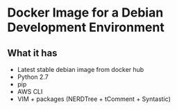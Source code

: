 # Docker Image for a Debian Development Environment
## What it has
* Latest stable debian image from docker hub
* Python 2.7
* pip
* AWS CLI
* VIM + packages (NERDTree + tComment + Syntastic)
 
